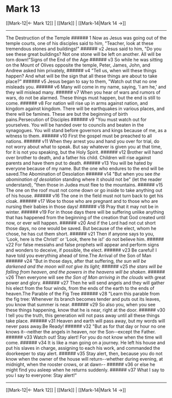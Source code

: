 # Mark 13

[[Mark-12|← Mark 12]] | [[Mark]] | [[Mark-14|Mark 14 →]]
***

The Destruction of the Temple ###### 1 Now as Jesus was going out of the temple courts, one of his disciples said to him, "Teacher, look at these tremendous stones and buildings!" ###### v2 Jesus said to him, "Do you see these great buildings? Not one stone will be left on another. All will be torn down!"Signs of the End of the Age ###### v3 So while he was sitting on the Mount of Olives opposite the temple, Peter, James, John, and Andrew asked him privately, ###### v4 "Tell us, when will these things happen? And what will be the sign that all these things are about to take place?" ###### v5 Jesus began to say to them, "Watch out that no one misleads you. ###### v6 Many will come in my name, saying, 'I am he,' and they will mislead many. ###### v7 When you hear of wars and rumors of wars, do not be alarmed. These things must happen, but the end is still to come. ###### v8 For nation will rise up in arms against nation, and kingdom against kingdom. There will be earthquakes in various places, and there will be famines. These are but the beginning of birth pains.Persecution of Disciples ###### v9 "You must watch out for yourselves. You will be handed over to councils and beaten in the synagogues. You will stand before governors and kings because of me, as a witness to them. ###### v10 First the gospel must be preached to all nations. ###### v11 When they arrest you and hand you over for trial, do not worry about what to speak. But say whatever is given you at that time, for it is not you speaking, but the Holy Spirit. ###### v12 Brother will hand over brother to death, and a father his child. Children will rise against parents and have them put to death. ###### v13 You will be hated by everyone because of my name. But the one who endures to the end will be saved.The Abomination of Desolation ###### v14 "But when you see _the abomination of desolation_ standing where it should not be" (let the reader understand), "then those in Judea must flee to the mountains. ###### v15 The one on the roof must not come down or go inside to take anything out of his house. ###### v16 The one in the field must not turn back to get his cloak. ###### v17 Woe to those who are pregnant and to those who are nursing their babies in those days! ###### v18 Pray that it may not be in winter. ###### v19 For in those days there will be suffering unlike anything that has happened from the beginning of the creation that God created until now, or ever will happen. ###### v20 And if the Lord had not cut short those days, no one would be saved. But because of the elect, whom he chose, he has cut them short. ###### v21 Then if anyone says to you, 'Look, here is the Christ!' or 'Look, there he is!' do not believe him. ###### v22 For false messiahs and false prophets will appear and perform signs and wonders to deceive, if possible, the elect. ###### v23 Be careful! I have told you everything ahead of time.The Arrival of the Son of Man ###### v24 "But in those days, after that suffering, _the sun will be darkened and the moon will not give its light;_ ###### v25 _the stars will be falling from heaven_, _and_ _the powers in the heavens will be shaken_. ###### v26 Then everyone will see _the Son of Man arriving in the clouds_ with great power and glory. ###### v27 Then he will send angels and they will gather his elect from the four winds, from the ends of the earth to the ends of heaven.The Parable of the Fig Tree ###### v28 "Learn this parable from the fig tree: Whenever its branch becomes tender and puts out its leaves, you know that summer is near. ###### v29 So also you, when you see these things happening, know that he is near, right at the door. ###### v30 I tell you the truth, this generation will not pass away until all these things take place. ###### v31 Heaven and earth will pass away, but my words will never pass away.Be Ready! ###### v32 "But as for that day or hour no one knows it--neither the angels in heaven, nor the Son--except the Father. ###### v33 Watch out! Stay alert! For you do not know when the time will come. ###### v34 It is like a man going on a journey. He left his house and put his slaves in charge, assigning to each his work, and commanded the doorkeeper to stay alert. ###### v35 Stay alert, then, because you do not know when the owner of the house will return--whether during evening, at midnight, when the rooster crows, or at dawn-- ###### v36 or else he might find you asleep when he returns suddenly. ###### v37 What I say to you I say to everyone: Stay alert!"

***
[[Mark-12|← Mark 12]] | [[Mark]] | [[Mark-14|Mark 14 →]]
